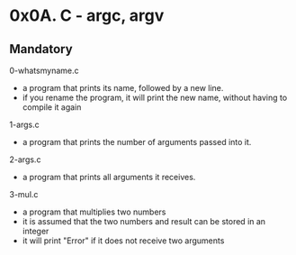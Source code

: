 # 0x0A. C - argc, argv

## Mandatory

0-whatsmyname.c

- a program that prints its name, followed by a new line.
- if you rename the program, it will print the new name, without having to compile it again

1-args.c

- a program that prints the number of arguments passed into it.

2-args.c

- a program that prints all arguments it receives.

3-mul.c

- a program that multiplies two numbers
- it is assumed that the two numbers and result can be stored in an integer
- it will print "Error" if it does not receive two arguments
